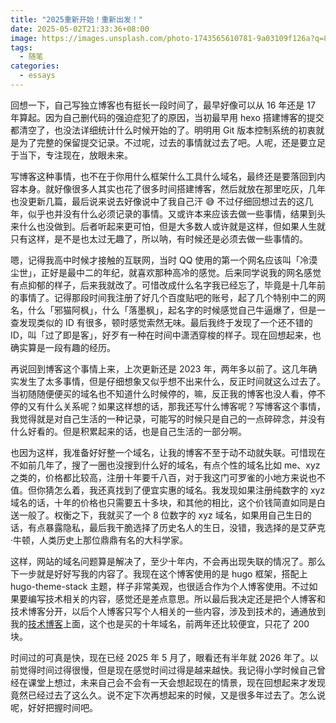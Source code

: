 ```yaml
---
title: "2025重新开始！重新出发！"
date: 2025-05-02T21:33:36+08:00
image: https://images.unsplash.com/photo-1743565610781-9a03109f126a?q=80&w=3870&auto=format&fit=crop&ixlib=rb-4.0.3&ixid=M3wxMjA3fDB8MHxwaG90by1wYWdlfHx8fGVufDB8fHx8fA%3D%3D
tags:
  - 随笔
categories:
  - essays
---
```


回想一下，自己写独立博客也有挺长一段时间了，最早好像可以从 16 年还是 17 年算起。因为自己删代码的强迫症犯了的原因，当初最早用 hexo 搭建博客的提交都清空了，也没法详细统计什么时候开始的了。明明用 Git 版本控制系统的初衷就是为了完整的保留提交记录。不过呢，过去的事情就过去了吧。人呢，还是要立足于当下，专注现在，放眼未来。

写博客这种事情，也不在于你用什么框架什么工具什么域名，最终还是要落回到内容本身。就好像很多人其实也花了很多时间搭建博客，然后就放在那里吃灰，几年也没更新几篇，最后说来说去好像说中了我自己汗 😅 不过仔细回想过去的这几年，似乎也并没有什么必须记录的事情。又或许本来应该去做一些事情，结果到头来什么也没做到。后者听起来更可怕，但是大多数人或许就是这样，但如果人生就只有这样，是不是也太过无趣了，所以呐，有时候还是必须去做一些事情的。

嗯，记得我高中时候才接触的互联网，当时 QQ 使用的第一个网名应该叫「冷漠尘世」，正好是最中二的年纪，就喜欢那种高冷的感觉。后来同学说我的网名感觉有点抑郁的样子，后来我就改了。可惜改成什么名字我已经忘了，毕竟是十几年前的事情了。记得那段时间我注册了好几个百度贴吧的账号，起了几个特别中二的网名，什么「邪猫阿枫」，什么「落墨枫」，起名字的时候感觉自己牛逼爆了，但是一查发现类似的 ID 有很多，顿时感觉索然无味。最后我终于发现了一个还不错的 ID，叫「过了即是客」，好歹有一种在时间中潇洒穿梭的样子。现在回想起来，也确实算是一段有趣的经历。

再说回到博客这个事情上来，上次更新还是 2023 年，两年多以前了。这几年确实发生了太多事情，但是仔细想象又似乎想不出来什么，反正时间就这么过去了。当初随随便便买的域名也不知道什么时候停的，嘛，反正我的博客也没人看，停不停的又有什么关系呢？如果这样想的话，那我还写什么博客呢？写博客这个事情，我觉得就是对自己生活的一种记录，可能写的时候只是自己的一点碎碎念，并没有什么好看的。但是积累起来的话，也是自己生活的一部分啊。

也因为这样，我准备好好整一个域名，让我的博客不至于动不动就失联。可惜现在不如前几年了，搜了一圈也没搜到什么好的域名，有点个性的域名比如 me、xyz 之类的，价格都比较高，注册十年要千八百，对于我这门可罗雀的小地方来说也不值。但你猜怎么着，我还真找到了便宜实惠的域名。我发现如果注册纯数字的 xyz 域名的话，十年的价格也只需要五十多块，和其他的相比，这个价钱简直如同是白送一般了。权衡之下，我就买了一个 8 位数字的 xyz 域名，如果用自己生日的话，有点暴露隐私，最后我干脆选择了历史名人的生日，没错，我选择的是艾萨克·牛顿，人类历史上那位鼎鼎有名的大科学家。

这样，网站的域名问题算是解决了，至少十年内，不会再出现失联的情况了。那么下一步就是好好写我的内容了。我现在这个博客使用的是 hugo 框架，搭配上 hugo-theme-stack 主题，样子非常美观，也很适合作为个人博客使用。不过如果要编写技术相关的内容，感觉还是差点意思。所以最后我决定还是把个人博客和技术博客分开，以后个人博客只写个人相关的一些内容，涉及到技术的，通通放到我的[技术博客](https://techstay.tech)上面，这个也是买的十年域名，前两年还比较便宜，只花了 200 块。

时间过的可真是快，现在已经 2025 年 5 月了，眼看还有半年就 2026 年了。以前觉得时间过得很慢，但是现在感觉时间过得是越来越快。我记得小学时候自己曾经在课堂上想过，未来自己会不会有一天会想起现在的情景，现在回想起来才发现竟然已经过去了这么久。说不定下次再想起来的时候，又是很多年过去了。怎么说呢，好好把握时间吧。
